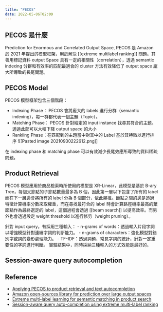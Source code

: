 ```yaml
---
title: "PECOS"
date: 2022-05-06T02:09
---
```

## PECOS 是什麼
Prediction for Enormous and Correlated Output Space, PECOS 是 Amazon 於 2021 年提出的模型框架，用於解決 [[extreme multilabel ranking]] 問題。其善用標記資料 output Space 具有一定的相關性（correlation），透過 semantic indexing 分群和有效率的匹配最適合的 cluster 方法有效降低了 output space 龐大所導致的長尾問題。

## PECOS Model
PECOS 模型框架包含三個階段：
- Indexing Phase： PECOS 會將龐大的 labels 進行分群（semantic indexing），每一群都代表一個主題（Topic）。
- Matching Phase： PECOS 針對給定的 input instance 找尋其符合的主題。透過此部可以大幅下降 output space 的大小
- Rankiing Phase：在匹配到的主題當中對其中的 Label 基於其特徵以進行排序
![[Pasted image 20210930222612.png]]

在 indexing phase 和 matching phase 可以有效減少長尾效應所導致的資料稀疏問題。
## Product Retrieval
PECOS 模型應用於商品檢索時所使用的模型是 XR-Linear，此模型是基於 B-ary Tree，每個父節點的子節點數量最多為 B 個，因此第一層以下包含了所有的 label 而在下一層邊會將所有的 label 分為 B 個部分，依此類推。節點之間的邊是透過特徵計算機率分數來取權重，而在尋找最符合的 label 時會計算路徑機率最高的葉節點作為最終選定的 label，這個過程會透過 [[beam search]] 以提高效率。而另外也會透過設定 weight threshold 以進行修剪（weight pruning）。

針對 input query，有採用三種輸入：
	- n-grams of words：透過輸入片段字詞以增強模型針對連續字詞的判斷能力。
	- n-grams of characters：強化模型對錯別字或詞的變形處理能力。
	- TF-IDF：透過詞頻、常見字詞的統計，針對一定重要性的字詞進行判斷。
實驗結果中，同時採納三種輸入的方式效能是最好的。

## Session-aware query autocompletion

## Reference
- [Applying PECOS to product retrieval and text autocompletion](https://www.amazon.science/blog/applying-pecos-to-product-retrieval-and-text-autocompletion)
- [Amazon open-sources library for prediction over large output spaces](https://www.amazon.science/blog/amazon-open-sources-library-for-prediction-over-large-output-spaces)
- [Extreme multi-label learning for semantic matching in product search](https://www.amazon.science/publications/extreme-multi-label-learning-for-semantic-matching-in-product-search)
- [Session-aware query auto-completion using extreme multi-label ranking](https://www.amazon.science/publications/session-aware-query-auto-completion-using-extreme-multi-label-ranking)